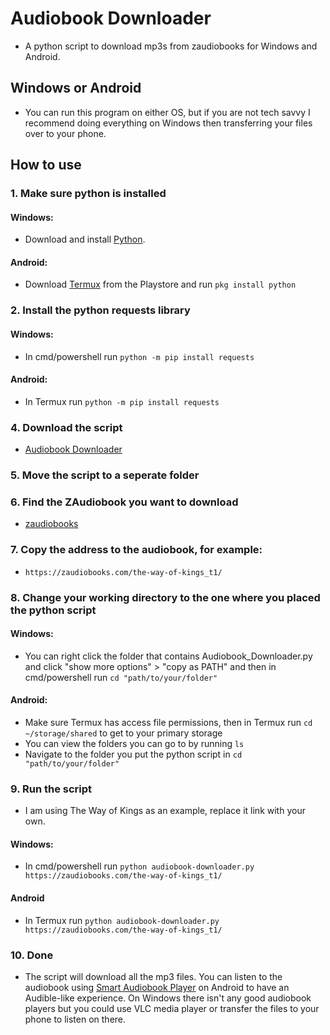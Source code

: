 # Audiobook Downloader
- A python script to download mp3s from zaudiobooks for Windows and Android.

## Windows or Android
- You can run this program on either OS, but if you are not tech savvy I recommend doing everything on Windows then transferring your files over to your phone.

## How to use
### 1. Make sure python is installed
#### Windows:
- Download and install [Python](https://www.python.org/).
#### Android:
- Download [Termux](https://play.google.com/store/apps/details?id=com.termux) from the Playstore and run `pkg install python`

### 2. Install the python requests library
#### Windows:
- In cmd/powershell run `python -m pip install requests`
#### Android:
- In Termux run `python -m pip install requests`

### 4. Download the script
- [Audiobook Downloader](https://github.com/Torchyy/Audiobook_Downloader/releases/download/v1.0.0/audiobook-downloader.py)

### 5. Move the script to a seperate folder

### 6. Find the ZAudiobook you want to download
- [zaudiobooks](https://zaudiobooks.com/)

### 7. Copy the address to the audiobook, for example:
- `https://zaudiobooks.com/the-way-of-kings_t1/`

### 8. Change your working directory to the one where you placed the python script
#### Windows:
- You can right click the folder that contains Audiobook_Downloader.py and click "show more options" > "copy as PATH" and then in cmd/powershell run `cd "path/to/your/folder"`
#### Android:
- Make sure Termux has access file permissions, then in Termux run `cd ~/storage/shared` to get to your primary storage
- You can view the folders you can go to by running `ls`
- Navigate to the folder you put the python script in `cd "path/to/your/folder"`

### 9. Run the script
- I am using The Way of Kings as an example, replace it link with your own.
#### Windows:
- In cmd/powershell run `python audiobook-downloader.py https://zaudiobooks.com/the-way-of-kings_t1/`
#### Android
- In Termux run `python audiobook-downloader.py https://zaudiobooks.com/the-way-of-kings_t1/`

### 10. Done
- The script will download all the mp3 files. You can listen to the audiobook using [Smart Audiobook Player](https://play.google.com/store/apps/details?id=ak.alizandro.smartaudiobookplayer) on Android to have an Audible-like experience. On Windows there isn't any good audiobook players but you could use VLC media player or transfer the files to your phone to listen on there.
